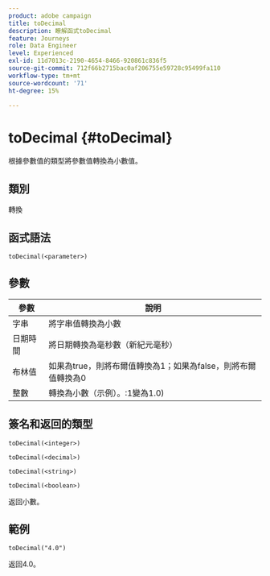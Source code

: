 ```yaml
---
product: adobe campaign
title: toDecimal
description: 瞭解函式toDecimal
feature: Journeys
role: Data Engineer
level: Experienced
exl-id: 11d7013c-2190-4654-8466-920861c836f5
source-git-commit: 712f66b2715bac0af206755e59728c95499fa110
workflow-type: tm+mt
source-wordcount: '71'
ht-degree: 15%

---
```


# toDecimal {#toDecimal}

根據參數值的類型將參數值轉換為小數值。

## 類別

轉換

## 函式語法

`toDecimal(<parameter>)`

## 參數

| 參數 | 說明 |
|--- |--- |
| 字串 | 將字串值轉換為小數 |
| 日期時間 | 將日期轉換為毫秒數（新紀元毫秒） |
| 布林值 | 如果為true，則將布爾值轉換為1；如果為false，則將布爾值轉換為0 |
| 整數 | 轉換為小數（示例）。:1變為1.0) |

## 簽名和返回的類型

`toDecimal(<integer>)`

`toDecimal(<decimal>)`

`toDecimal(<string>)`

`toDecimal(<boolean>)`

返回小數。

## 範例

`toDecimal("4.0")`

返回4.0。
